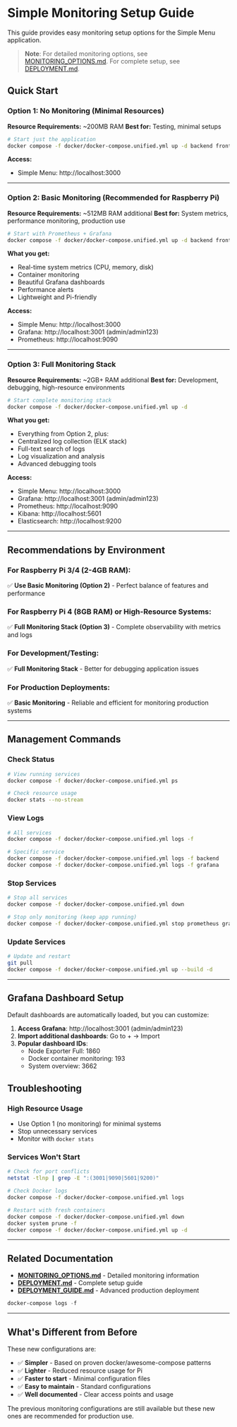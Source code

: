 # Simple Monitoring Setup Guide

This guide provides easy monitoring setup options for the Simple Menu application.

> **Note**: For detailed monitoring options, see [MONITORING_OPTIONS.md](MONITORING_OPTIONS.md). For complete setup, see [DEPLOYMENT.md](DEPLOYMENT.md).

## Quick Start

### Option 1: No Monitoring (Minimal Resources)
**Resource Requirements:** ~200MB RAM
**Best for:** Testing, minimal setups

```bash
# Start just the application
docker compose -f docker/docker-compose.unified.yml up -d backend frontend
```

**Access:**
- Simple Menu: http://localhost:3000

---

### Option 2: Basic Monitoring (Recommended for Raspberry Pi)
**Resource Requirements:** ~512MB RAM additional
**Best for:** System metrics, performance monitoring, production use

```bash
# Start with Prometheus + Grafana
docker compose -f docker/docker-compose.unified.yml up -d backend frontend prometheus grafana node-exporter
```

**What you get:**
- Real-time system metrics (CPU, memory, disk)
- Container monitoring
- Beautiful Grafana dashboards
- Performance alerts
- Lightweight and Pi-friendly

**Access:**
- Simple Menu: http://localhost:3000
- Grafana: http://localhost:3001 (admin/admin123)
- Prometheus: http://localhost:9090

---

### Option 3: Full Monitoring Stack
**Resource Requirements:** ~2GB+ RAM additional
**Best for:** Development, debugging, high-resource environments

```bash
# Start complete monitoring stack
docker compose -f docker/docker-compose.unified.yml up -d
```

**What you get:**
- Everything from Option 2, plus:
- Centralized log collection (ELK stack)
- Full-text search of logs
- Log visualization and analysis
- Advanced debugging tools

**Access:**
- Simple Menu: http://localhost:3000
- Grafana: http://localhost:3001 (admin/admin123)
- Prometheus: http://localhost:9090
- Kibana: http://localhost:5601
- Elasticsearch: http://localhost:9200

---

## Recommendations by Environment

### For Raspberry Pi 3/4 (2-4GB RAM):
✅ **Use Basic Monitoring (Option 2)** - Perfect balance of features and performance

### For Raspberry Pi 4 (8GB RAM) or High-Resource Systems:
✅ **Full Monitoring Stack (Option 3)** - Complete observability with metrics and logs

### For Development/Testing:
✅ **Full Monitoring Stack** - Better for debugging application issues

### For Production Deployments:
✅ **Basic Monitoring** - Reliable and efficient for monitoring production systems

---

## Management Commands

### Check Status
```bash
# View running services
docker compose -f docker/docker-compose.unified.yml ps

# Check resource usage
docker stats --no-stream
```

### View Logs
```bash
# All services
docker compose -f docker/docker-compose.unified.yml logs -f

# Specific service
docker compose -f docker/docker-compose.unified.yml logs -f backend
docker compose -f docker/docker-compose.unified.yml logs -f grafana
```

### Stop Services
```bash
# Stop all services
docker compose -f docker/docker-compose.unified.yml down

# Stop only monitoring (keep app running)
docker compose -f docker/docker-compose.unified.yml stop prometheus grafana elasticsearch kibana logstash
```

### Update Services
```bash
# Update and restart
git pull
docker compose -f docker/docker-compose.unified.yml up --build -d
```

---

## Grafana Dashboard Setup

Default dashboards are automatically loaded, but you can customize:

1. **Access Grafana**: http://localhost:3001 (admin/admin123)
2. **Import additional dashboards**: Go to + → Import
3. **Popular dashboard IDs**:
   - Node Exporter Full: 1860
   - Docker container monitoring: 193
   - System overview: 3662

## Troubleshooting

### High Resource Usage
- Use Option 1 (no monitoring) for minimal systems
- Stop unnecessary services
- Monitor with `docker stats`

### Services Won't Start
```bash
# Check for port conflicts
netstat -tlnp | grep -E ":(3001|9090|5601|9200)"

# Check Docker logs
docker compose -f docker/docker-compose.unified.yml logs

# Restart with fresh containers
docker compose -f docker/docker-compose.unified.yml down
docker system prune -f
docker compose -f docker/docker-compose.unified.yml up -d
```

---

## Related Documentation

- **[MONITORING_OPTIONS.md](MONITORING_OPTIONS.md)** - Detailed monitoring information
- **[DEPLOYMENT.md](DEPLOYMENT.md)** - Complete setup guide
- **[DEPLOYMENT_GUIDE.md](DEPLOYMENT_GUIDE.md)** - Advanced production deployment
```powershell
docker-compose logs -f
```

---

## What's Different from Before

These new configurations are:
- ✅ **Simpler** - Based on proven docker/awesome-compose patterns
- ✅ **Lighter** - Reduced resource usage for Pi
- ✅ **Faster to start** - Minimal configuration files
- ✅ **Easy to maintain** - Standard configurations
- ✅ **Well documented** - Clear access points and usage

The previous monitoring configurations are still available but these new ones are recommended for production use.
